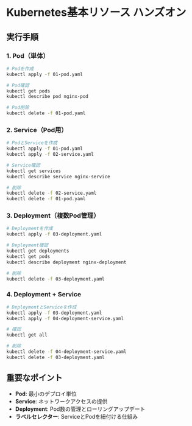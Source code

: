 # Kubernetes基本リソース ハンズオン

## 実行手順

### 1. Pod（単体）
```bash
# Podを作成
kubectl apply -f 01-pod.yaml

# Pod確認
kubectl get pods
kubectl describe pod nginx-pod

# Pod削除
kubectl delete -f 01-pod.yaml
```

### 2. Service（Pod用）
```bash
# PodとServiceを作成
kubectl apply -f 01-pod.yaml
kubectl apply -f 02-service.yaml

# Service確認
kubectl get services
kubectl describe service nginx-service

# 削除
kubectl delete -f 02-service.yaml
kubectl delete -f 01-pod.yaml
```

### 3. Deployment（複数Pod管理）
```bash
# Deploymentを作成
kubectl apply -f 03-deployment.yaml

# Deployment確認
kubectl get deployments
kubectl get pods
kubectl describe deployment nginx-deployment

# 削除
kubectl delete -f 03-deployment.yaml
```

### 4. Deployment + Service
```bash
# DeploymentとServiceを作成
kubectl apply -f 03-deployment.yaml
kubectl apply -f 04-deployment-service.yaml

# 確認
kubectl get all

# 削除
kubectl delete -f 04-deployment-service.yaml
kubectl delete -f 03-deployment.yaml
```

## 重要なポイント
- **Pod**: 最小のデプロイ単位
- **Service**: ネットワークアクセスの提供
- **Deployment**: Pod数の管理とローリングアップデート
- **ラベルセレクター**: ServiceとPodを紐付ける仕組み